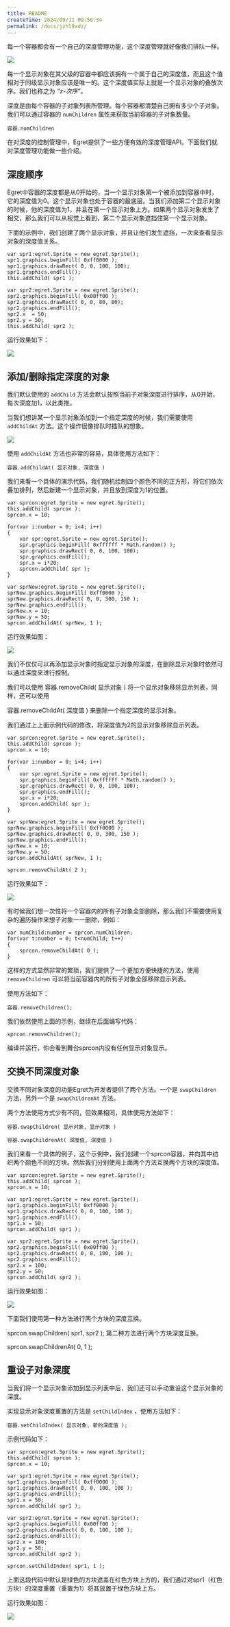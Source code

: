 ```yaml
---
title: README
createTime: 2024/09/11 09:50:34
permalink: /docs/jzhl9xdz/
---
```

每一个容器都会有一个自己的深度管理功能，这个深度管理就好像我们排队一样。

![](566d13d7e2212.png)

每一个显示对象在其父级的容器中都应该拥有一个属于自己的深度值，而且这个值相对于同级显示对象应该是唯一的。这个深度值实际上就是一个显示对象的叠放次序。我们也称之为 *“z-次序”*。

深度是由每个容器的子对象列表所管理。每个容器都清楚自己拥有多少个子对象。我们可以通过容器的 `numChildren` 属性来获取当前容器的子对象数量。

`容器.numChildren`

在对深度的控制管理中，Egret提供了一些方便有效的深度管理API。下面我们就对深度管理功能做一些介绍。

## 深度顺序

Egret中容器的深度都是从0开始的，当一个显示对象第一个被添加到容器中时，它的深度值为0。这个显示对象也处于容器的最底层。当我们添加第二个显示对象的时候，他的深度值为1，并且在第一个显示对象上方。如果两个显示对象发生了相交，那么我们可以从视觉上看到，第二个显示对象遮挡住第一个显示对象。

下面的示例中，我们创建了两个显示对象，并且让他们发生遮挡，一次来查看显示对象的深度值关系。

```
var spr1:egret.Sprite = new egret.Sprite();
spr1.graphics.beginFill( 0xff0000 );
spr1.graphics.drawRect( 0, 0, 100, 100);
spr1.graphics.endFill();
this.addChild( spr1 );

var spr2:egret.Sprite = new egret.Sprite();
spr2.graphics.beginFill( 0x00ff00 );
spr2.graphics.drawRect( 0, 0, 80, 80);
spr2.graphics.endFill();
spr2.x  = 50;
spr2.y = 50;
this.addChild( spr2 );
```

运行效果如下：

![](566d13d810a78.png)

## 添加/删除指定深度的对象

我们默认使用的 `addChild` 方法会默认按照当前子对象深度进行排序，从0开始，每次深度加1，以此类推。

当我们想讲某一个显示对象添加到一个指定深度的时候，我们需要使用 `addChildAt` 方法。这个操作很像排队时插队的想象。

![](566d13d822cef.png)

使用 `addChildAt` 方法也非常的容易，具体使用方法如下：

`容器.addChildAt( 显示对象, 深度值 )`

我们来看一个具体的演示代码，我们随机绘制四个颜色不同的正方形，将它们依次叠加排列，然后新建一个显示对象，并且放到深度为1的位置。

```
var sprcon:egret.Sprite = new egret.Sprite();
this.addChild( sprcon );
sprcon.x = 10;

for(var i:number = 0; i<4; i++)
{
    var spr:egret.Sprite = new egret.Sprite();
    spr.graphics.beginFill( 0xffffff * Math.random() );
    spr.graphics.drawRect( 0, 0, 100, 100);
    spr.graphics.endFill();
    spr.x = i*20;
    sprcon.addChild( spr );
}

var sprNew:egret.Sprite = new egret.Sprite();
sprNew.graphics.beginFill( 0xff0000 );
sprNew.graphics.drawRect( 0, 0, 300, 150 );
sprNew.graphics.endFill();
sprNew.x = 10;
sprNew.y = 50;
sprcon.addChildAt( sprNew, 1 );
```

运行效果如图：

![](566d13d8359d6.png)

我们不仅仅可以再添加显示对象时指定显示对象的深度，在删除显示对象时依然可以通过深度来进行控制。

我们可以使用 容器.removeChild( 显示对象 ) 将一个显示对象移除显示列表，同样，还可以使用

容器.removeChildAt( 深度值 ) 来删除一个指定深度的显示对象。

我们通过上上面示例代码的修改，将深度值为2的显示对象移除显示列表。

```
var sprcon:egret.Sprite = new egret.Sprite();
this.addChild( sprcon );
sprcon.x = 10;

for(var i:number = 0; i<4; i++)
{
    var spr:egret.Sprite = new egret.Sprite();
    spr.graphics.beginFill( 0xffffff * Math.random() );
    spr.graphics.drawRect( 0, 0, 100, 100);
    spr.graphics.endFill();
    spr.x = i*20;
    sprcon.addChild( spr );
}

var sprNew:egret.Sprite = new egret.Sprite();
sprNew.graphics.beginFill( 0xff0000 );
sprNew.graphics.drawRect( 0, 0, 300, 150 );
sprNew.graphics.endFill();
sprNew.x = 10;
sprNew.y = 50;
sprcon.addChildAt( sprNew, 1 );

sprcon.removeChildAt( 2 );
```

运行效果如下：

![](566d13d84e325.png)

有时候我们想一次性将一个容器内的所有子对象全部删除，那么我们不需要使用复杂的遍历操作来想子对象一一删除，例如：

```
var numChild:number = sprcon.numChildren;
for(var t:number = 0; t<numChild; t++)
{
    sprcon.removeChildAt( 0 );
}
```

这样的方式显然非常的繁琐，我们提供了一个更加方便快捷的方法，使用 `removeChildren` 可以将当前容器内的所有子对象全部移除显示列表。

使用方法如下：

`容器.removeChildren();`

我们依然使用上面的示例，继续在后面编写代码：

`sprcon.removeChildren();`

编译并运行，你会看到舞台sprcon内没有任何显示对象显示。

## 交换不同深度对象

交换不同对象深度的功能Egret为开发者提供了两个方法。一个是 `swapChildren` 方法，另外一个是 `swapChildrenAt` 方法。

两个方法使用方式少有不同，但效果相同，具体使用方法如下：

`容器.swapChildren( 显示对象, 显示对象 )`

`容器.swapChildrenAt( 深度值, 深度值 )`

我们来看一个具体的例子，这个示例中，我们创建一个sprcon容器，并向其中纺织两个颜色不同的方块。然后我们分别使用上面两个方法互换两个方块的深度值。

```
var sprcon:egret.Sprite = new egret.Sprite();
this.addChild( sprcon );
sprcon.x = 10;

var spr1:egret.Sprite = new egret.Sprite();
spr1.graphics.beginFill( 0xff0000 );
spr1.graphics.drawRect( 0, 0, 100, 100 );
spr1.graphics.endFill();
spr1.x = 50;
sprcon.addChild( spr1 );

var spr2:egret.Sprite = new egret.Sprite();
spr2.graphics.beginFill( 0x00ff00 );
spr2.graphics.drawRect( 0, 0, 100, 100 );
spr2.graphics.endFill();
spr2.x = 100;
spr2.y = 50;
sprcon.addChild( spr2 );
```

运行效果如图：

![](566d13d868ed3.png)

下面我们使用第一种方法进行两个方块的深度互换。

sprcon.swapChildren( spr1, spr2 );
第二种方法进行两个方块深度互换。

sprcon.swapChildrenAt( 0, 1 );


## 重设子对象深度

当我们将一个显示对象添加到显示列表中后，我们还可以手动重设这个显示对象的深度。

实现显示对象深度重置的方法是 `setChildIndex` ，使用方法如下：

`容器.setChildIndex( 显示对象, 新的深度值 );`

示例代码如下：

```
var sprcon:egret.Sprite = new egret.Sprite();
this.addChild( sprcon );
sprcon.x = 10;

var spr1:egret.Sprite = new egret.Sprite();
spr1.graphics.beginFill( 0xff0000 );
spr1.graphics.drawRect( 0, 0, 100, 100 );
spr1.graphics.endFill();
spr1.x = 50;
sprcon.addChild( spr1 );

var spr2:egret.Sprite = new egret.Sprite();
spr2.graphics.beginFill( 0x00ff00 );
spr2.graphics.drawRect( 0, 0, 100, 100 );
spr2.graphics.endFill();
spr2.x = 100;
spr2.y = 50;
sprcon.addChild( spr2 );

sprcon.setChildIndex( spr1, 1 );
```

上面这段代码中默认是绿色的方块遮盖在红色方块上方的，我们通过对spr1（红色方块）的深度重置（重置为1）将其放置于绿色方块上方。

运行效果如图：

![](566d13d877864.png)


